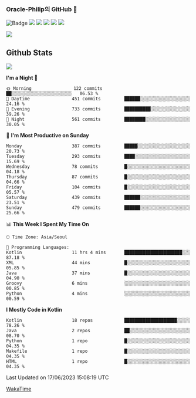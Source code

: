 ### Oracle-Philip의 GitHub 👋

![Badge](http://img.shields.io/badge/-Java-black?style=flat-square)
<img src="https://img.shields.io/badge/ -Kotlin-black?style=flat-square&logo=Kotlin&logoColor=#7F52FF"/></a>
<img src="https://img.shields.io/badge/ -Dart-black?style=flat-square&logo=Dart&logoColor=#0175C2"/></a>
<img src="https://img.shields.io/badge/ -Android-black?style=flat-square&logo=Android&logoColor=#3DDC84"/></a>
<img src="https://img.shields.io/badge/ -Flutter-black?style=flat-square&logo=Flutter&logoColor=#02569B"/></a>
<img src="https://img.shields.io/badge/ -Firebase-black?style=flat-square&logo=Firebase&logoColor=#FFCA28"/></a>

<img src="https://img.shields.io/badge/ -BLE-black?style=flat-square&logo=Bluetooth&logoColor=#0082FC"/></a>

<!--
<img src="https://img.shields.io/badge/ -STM32F103-black?style=flat-square&logo=STMicroelectronics&logoColor=#03234B"/></a>
<img src="https://img.shields.io/badge/ -Qt-black?style=flat-square&logo=Qt&logoColor=#41CD52"/></a>
-->

<!--
![Badge](http://img.shields.io/badge/-Java-black?style=flat-square)
![Badge](http://img.shields.io/badge/-Koltin-black?style=flat-square)
![Badge](http://img.shields.io/badge/-Dart-black?style=flat-square)
![Badge](http://img.shields.io/badge/-Android-black?style=flat-square)
![Badge](http://img.shields.io/badge/-Flutter-black?style=flat-square)
![Badge](http://img.shields.io/badge/-Firebase-black?style=flat-square)
-->

## Github Stats  
<div align="left"><img src="https://github-readme-stats.vercel.app/api?username=Oracle-Philip&show_icons=true&count_private=true&hide_border=true" align="center" /></div>


<!--START_SECTION:waka-->
**I'm a Night 🦉** 

```text
🌞 Morning                122 commits         ██░░░░░░░░░░░░░░░░░░░░░░░   06.53 % 
🌆 Daytime                451 commits         ██████░░░░░░░░░░░░░░░░░░░   24.16 % 
🌃 Evening                733 commits         ██████████░░░░░░░░░░░░░░░   39.26 % 
🌙 Night                  561 commits         ████████░░░░░░░░░░░░░░░░░   30.05 % 
```
📅 **I'm Most Productive on Sunday** 

```text
Monday                   387 commits         █████░░░░░░░░░░░░░░░░░░░░   20.73 % 
Tuesday                  293 commits         ████░░░░░░░░░░░░░░░░░░░░░   15.69 % 
Wednesday                78 commits          █░░░░░░░░░░░░░░░░░░░░░░░░   04.18 % 
Thursday                 87 commits          █░░░░░░░░░░░░░░░░░░░░░░░░   04.66 % 
Friday                   104 commits         █░░░░░░░░░░░░░░░░░░░░░░░░   05.57 % 
Saturday                 439 commits         ██████░░░░░░░░░░░░░░░░░░░   23.51 % 
Sunday                   479 commits         ██████░░░░░░░░░░░░░░░░░░░   25.66 % 
```


📊 **This Week I Spent My Time On** 

```text
🕑︎ Time Zone: Asia/Seoul

💬 Programming Languages: 
Kotlin                   11 hrs 4 mins       ██████████████████████░░░   87.18 % 
XML                      44 mins             █░░░░░░░░░░░░░░░░░░░░░░░░   05.85 % 
Java                     37 mins             █░░░░░░░░░░░░░░░░░░░░░░░░   04.90 % 
Groovy                   6 mins              ░░░░░░░░░░░░░░░░░░░░░░░░░   00.85 % 
Python                   4 mins              ░░░░░░░░░░░░░░░░░░░░░░░░░   00.59 % 
```

**I Mostly Code in Kotlin** 

```text
Kotlin                   18 repos            ████████████████████░░░░░   78.26 % 
Java                     2 repos             ██░░░░░░░░░░░░░░░░░░░░░░░   08.70 % 
Python                   1 repo              █░░░░░░░░░░░░░░░░░░░░░░░░   04.35 % 
Makefile                 1 repo              █░░░░░░░░░░░░░░░░░░░░░░░░   04.35 % 
HTML                     1 repo              █░░░░░░░░░░░░░░░░░░░░░░░░   04.35 % 
```




 Last Updated on 17/06/2023 15:08:19 UTC
<!--END_SECTION:waka-->


<!--
**Oracle-Philip/Oracle-Philip** is a ✨ _special_ ✨ repository because its `README.md` (this file) appears on your GitHub profile.

Here are some ideas to get you started:

- 🔭 I’m currently working on ...
- 🌱 I’m currently learning ...
- 👯 I’m looking to collaborate on ...
- 🤔 I’m looking for help with ...
- 💬 Ask me about ...
- 📫 How to reach me: ...
- 😄 Pronouns: ...
- ⚡ Fun fact: ...
-->


[WakaTime](https://wakatime.com/dashboard)
